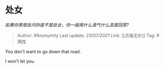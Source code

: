 # 处女
*如果你男朋友问你是不是处女，你一般用什么语气什么态度回答?*

> Author: #Anonymity
> Last update: *23/07/2021*
> Link: [[贞操无价]]
> Tag: #两性

You don't want to go down that road.

I won’t let you.
